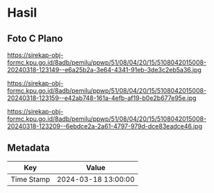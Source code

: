 # Hasil

## Foto C Plano

https://sirekap-obj-formc.kpu.go.id/8adb/pemilu/ppwp/51/08/04/20/15/5108042015008-20240318-123149--e6a25b2a-3e64-4341-91eb-3de3c2eb5a36.jpg

https://sirekap-obj-formc.kpu.go.id/8adb/pemilu/ppwp/51/08/04/20/15/5108042015008-20240318-123159--e42ab748-161a-4efb-af19-b0e2b677e95e.jpg

https://sirekap-obj-formc.kpu.go.id/8adb/pemilu/ppwp/51/08/04/20/15/5108042015008-20240318-123209--6ebdce2a-2a61-4797-979d-dce83eadce46.jpg


## Metadata

| Key        | Value               |
| ---------- | ------------------- |
| Time Stamp | 2024-03-18 13:00:00 |



